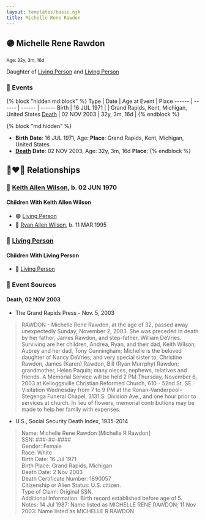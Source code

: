 ```yaml
---
layout: templates/basic.njk
title: Michelle Rene Rawdon
---
```

## 🟣 Michelle Rene Rawdon
<small>Age: 32y, 3m, 16d</small>

Daughter of [Living Person](/people/6/62526472) and [Living Person](/people/4/49057172)

### 📆 Events

{% block "hidden md:block" %}
Type | Date | Age at Event | Place
------ | ------ | ------ | ------
Birth | 16 JUL 1971 |  | Grand Rapids, Kent, Michigan, United States
[Death](#event-event-3) | 02 NOV 2003 | 32y, 3m, 16d |
{% endblock %}

{% block "md:hidden" %}
- **Birth**
**Date**: 16 JUL 1971, Age:
**Place**: Grand Rapids, Kent, Michigan, United States
- **[Death](#event-event-3)**
**Date**: 02 NOV 2003, Age: 32y, 3m, 16d
**Place**:
{% endblock %}

## 👩‍❤️‍👨 Relationships

### 🔵 [Keith Allen Wilson](/people/3/37910144), b. 02 JUN 1970

#### Children With Keith Allen Wilson
* 🟣 [Living Person](/people/9/90863432)
* 🔵 [Ryan Allen Wilson](/people/2/24746046), b. 11 MAR 1995
### 🔵 [Living Person](/people/6/61327281)

#### Children With Living Person
* 🔵 [Living Person](/people/4/46382823)
### 📰 Event Sources

#### <a id="event-event-3"></a> Death, 02 NOV 2003
* The Grand Rapids Press  - Nov. 5, 2003
>   
  > RAWDON - Michelle Rene Rawdon, at the age of 32, passed away unexpectedly Sunday, November 2, 2003. She was preceded in death by her father, James Rawdon, and step-father, William DeVries. Surviving are her children, Andrea, Ryan, and their dad, Keith Wilson; Aubrey and her dad, Tony Cunningham; Michelle is the beloved daughter of Nancy DeVries; and very special sister to, Christine Rawdon, James (Karen) Rawdon, Bill (Ryan Murrphy) Rawdon; grandmother, Helen Paquin; many nieces, nephews, relatives and friends. A Memorial Service will be held 2 PM Thursday, November 6, 2003 at Kelloggsville Christian Reformed Church, 610 - 52nd St. SE. Visitation Wednesday from 7 to 9 PM at the Ronan-Vanderpool-Stegenga Funeral Chapel, 3131 S. Division Ave., and one hour prior to services at church. In lieu of flowers, memorial contributions may be made to help her family with expenses.
* U.S., Social Security Death Index, 1935-2014
>   
  > Name: Michelle Rene Rawdon [Michelle R Rawdon]   
  > SSN: ###-##-####  
  > Gender: Female  
  > Race: White  
  > Birth Date: 16 Jul 1971  
  > Birth Place: Grand Rapids, Michigan  
  > Death Date: 2 Nov 2003  
  > Death Certificate Number: 1890057  
  > Citizenship or Alien Status: U.S. citizen.  
  > Type of Claim: Original SSN.  
  > Additional Information: Birth record established before age of 5.  
  > Notes: 14 Jul 1987: Name listed as MICHELLE RENE RAWDON; 11 Nov 2003: Name listed as MICHELLE R RAWDON
